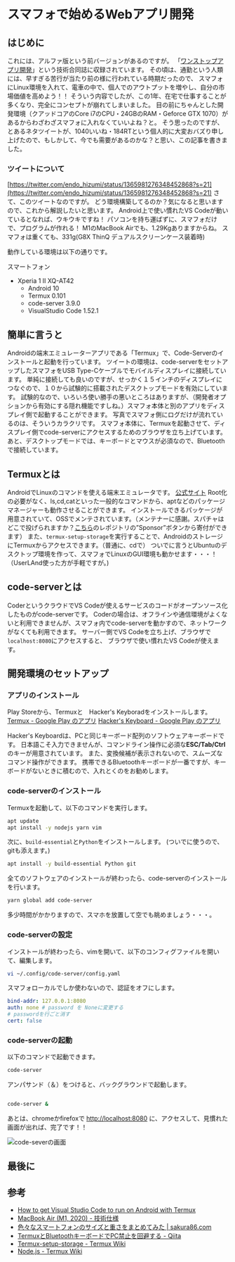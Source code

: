 # スマフォで始めるWebアプリ開発

## はじめに

これには、アルファ版という前バージョンがあるのですが。
「[ワンストップアプリ開発](https://booth.pm/ja/items/1733776)」という技術合同誌に収録されています。
その頃は、通勤という人類には、早すぎる苦行が当たり前の様に行われている時期だったので、
スマフォにLinux環境を入れて、電車の中で、個人でのアウトプットを増やし、自分の市場価値を高めよう！！
そういう内容でしたが、この1年、在宅で仕事することが多くなり、完全にコンセプトが崩れてしまいました。
目の前にちゃんとした開発環境（クアッドコアのCore i7のCPU・24GBのRAM・Geforce GTX 1070）があるからわざわざスマフォに入れなくていいよね？と。
そう思ったのですが、とあるネタツイートが、1040いいね・184RTという個人的に大変おバズり申し上げたので、もしかして、今でも需要があるのかな？と思い、この記事を書きました。

### ツイートについて

[https://twitter.com/endo_hizumi/status/1365981276348452868?s=21](https://twitter.com/endo_hizumi/status/1365981276348452868?s=21)
さて、このツイートなのですが。
どう環境構築してるのか？気になると思いますので、これから解説したいと思います。
Android上で使い慣れたVS Codeが動いているとなれば、ウキウキですね！
パソコンを持ち運ばずに、スマフォだけで、プログラムが作れる！
M1のMacBook Airでも、1.29Kgありますからね。
スマフォは重くても、331g(G8X ThinQ デュアルスクリーンケース装着時)

動作している環境は以下の通りです。

スマートフォン

- Xperia 1 II XQ-AT42
  - Android 10
  - Termux 0.101
  - code-server 3.9.0
  - VisualStudio Code 1.52.1

## 簡単に言うと

Androidの端末エミュレーターアプリである「Termux」で、Code-Serverのインストールと起動を行っています。
ツイートの環境は、code-serverをセットアップしたスマフォをUSB Type-Cケーブルでモバイルディスプレイに接続しています。
単純に接続しても良いのですが、せっかく１５インチのディスプレイにつなぐので、１０から試験的に搭載されたデスクトップモードを有効にしています。
試験的なので、いろいろ使い勝手の悪いところはありますが、（開発者オプションから有効にする隠れ機能ですしね。）スマフォ本体と別のアプリをディスプレイ側で起動することができます。
写真でスマフォ側にログだけが流れているのは、そういうカラクリです。
スマフォ本体に、Termuxを起動させて、ディスプレイ側でcode-serverにアクセスするためのブラウザを立ち上げています。
あと、デスクトップモードでは、キーボードとマウスが必須なので、Bluetoothで接続しています。

## Termuxとは

AndroidでLinuxのコマンドを使える端末エミュレータです。
[公式サイト](https://termux.com/)
Root化の必要がなく、ls,cd,catといった一般的なコマンドから、aptなどのパッケージマネージャーも動作させることができます。
インストールできるパッケージが用意されていて、OSSでメンテされています。（メンテナーに感謝。スパチャはどこで投げられますか？[こちら](https://github.com/termux/termux-packages/tree/master/packages)のレポジトリの”Sponsor”ボタンから寄付ができます）
また、`termux-setup-storage`を実行することで、AndroidのストレージにTermuxからアクセスできます。（普通に、cdで）
ついでに言うとUbuntuのデスクトップ環境を作って、スマフォでLinuxのGUI環境も動かせます・・・！（UserLAnd使った方が手軽ですが。)

## code-serverとは

CoderというクラウドでVS Codeが使えるサービスのコードがオープンソース化したものがcode-serverです。
Coderの場合は、オフラインや通信環境がよくないと利用できませんが、スマフォ内でcode-serverを動かすので、ネットワークがなくても利用できます。
サーバー側でVS Codeを立ち上げ、ブラウザで`localhost:8080`にアクセスすると、
ブラウザで使い慣れたVS Codeが使えます。

## 開発環境のセットアップ

### アプリのインストール

Play Storeから、Termuxと　Hacker's Keyboradをインストールします。
[Termux - Google Play のアプリ](https://play.google.com/store/apps/details?id=com.termux&hl=ja&gl=US)
[Hacker&#39;s Keyboard - Google Play のアプリ](https://play.google.com/store/apps/details?id=org.pocketworkstation.pckeyboard&hl=ja&gl=US)

Hacker's Keyboardは、PCと同じキーボード配列のソフトウェアキーボードです。
日本語こそ入力できませんが、コマンドライン操作に必須な**ESC/Tab/Ctrl**のキーが用意されています。
また、変換候補が表示されないので、スムーズなコマンド操作ができます。
携帯できるBluetoothキーボードが一番ですが、キーボードがないときに積むので、入れとくのをお勧めします。

### code-serverのインストール

Termuxを起動して、以下のコマンドを実行します。

```bash
apt update
apt install -y nodejs yarn vim
```

次に、`build-essential`と`Python`をインストールします。
(ついでに使うので、gitも添えます。)

```bash
apt install -y build-essential Python git
```

全てのソフトウェアのインストールが終わったら、code-serverのインストールを行います。

```bash
yarn global add code-server
```

多少時間がかかりますので、スマホを放置して空でも眺めましょう・・・。

### code-serverの設定

インストールが終わったら、vimを開いて、以下のコンフィグファイルを開いて、編集します。
```bash
vi ~/.config/code-server/config.yaml
```

スマフォローカルでしか使わないので、認証をオフにします。

```yaml
bind-addr: 127.0.0.1:8080
auth: none # password を Noneに変更する
# passwordを行ごと消す
cert: false
```

### code-serverの起動

以下のコマンドで起動できます。

```bash
code-server 
```

アンパサンド（＆）をつけると、バックグラウンドで起動します。

```bash

code-server &

```

あとは、chromeかfirefoxで [http://localhost:8080](http://localhost:8080) に、アクセスして、見慣れた画面が出れば、完了です！！

![code-severの画面](2021-03-04-22-46-32.png)

## 最後に

## 参考

- [How to get Visual Studio Code to run on Android with Termux](https://dev.to/codeledger/how-to-get-visual-studio-code-to-run-in-termux-on-android-405j)
- [MacBook Air (M1, 2020) - 技術仕様](https://support.apple.com/kb/SP825?locale=ja_JP)
- [色々なスマートフォンのサイズと重さをまとめてみた | sakura86.com](https://sakura86.com/smartphone-size-summary/#toc_id_2)
- [TermuxとBluetoothキーボードでPC禁止を回避する - Qiita](https://qiita.com/bluepost59/items/657ef9c198bd43cf59dd)
- [Termux-setup-storage - Termux Wiki](https://wiki.termux.com/wiki/Termux-setup-storage)
- [Node.js - Termux Wiki](https://wiki.termux.com/index.php?title=Node.js)